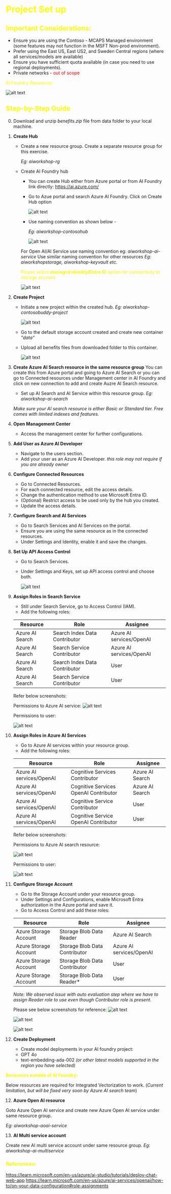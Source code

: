 
# <span style="color:Yellow">Project Set up </span>

## <span style="color:Yellow"> Important Considerations: </span>
* Ensure you are using the Contoso - MCAPS Managed environment (some features may not function in the MSFT Non-prod environment).
* Prefer using the East US, East US2, and Sweden Central regions (where all services/models are available)
* Ensure you have sufficient quota available (in case you need to use regional deployments).
* Private networks - <span style="color:Red">out of scope</span>


<span style="color:Yellow"> AI Foundry Resources </span>

![alt text](../images/AIFoundryImage.png)


## <span style="color:Yellow"> Step-by-Step Guide </span>
0. Download and unzip *benefits.zip* file from data folder to your local machine. 
1. **Create Hub**
    - Create a new resource group. Create a separate resource group for this exercise. 
    
        *Eg: aiworkshop-rg*

    - Create AI Foundry hub 

        - You can create Hub either from Azure portal or from AI Foundry link directly: https://ai.azure.com/
        - Go to Azue portal and search Azure AI Foundry. Click on Create Hub option 

            ![alt text](../images/11_image2.png)

        - Use naming convention as shown below - 
        
          *Eg: aiworkshop-contosohub*
        
            ![alt text](../images/11_image3.png)

        For Open AI/AI Service use naming convention eg: *aiworkshop-ai-service*
        Use similar naming convention for other resources *Eg: aiworkshopstorage, aiworkshop-keyvault etc.*

        <span style="color:Yellow">Please select **managed identity/Entra ID** option for connectivity to storage account.</span> 
        
        
        ![alt text](../images/11_image4.png)



2. **Create Project**
    - Initiate a new project within the created hub.    *Eg: aiworkshop-contosobuddy-project*

        ![alt text](../images/11_image5.png)

    - Go to the default storage account created and create new container *"data"* 

    - Upload all benefits files from downloaded folder to this container.    

        ![alt text](../images/11_image6.png)

3. **Create Azure AI Search resource in the same resource group**
    You can create this from Azure portal and going to Azure AI Search or you can go to Connected resources under Management center in AI Foundry and click on new connection to add and create Auzre AI Search resource. 

    - Set up AI Search and AI Service within this resource group. *Eg: aiworkshop-ai-search*

    *Make sure your AI search resource is either Basic or Standard tier. Free comes with limited indexes and features.*

3. **Open Management Center**
    - Access the management center for further configurations.

4. **Add User as Azure AI Developer**
    - Navigate to the users section.
    - Add your user as an Azure AI Developer.
      *this role may not require if you are already owner*

5. **Configure Connected Resources**
    - Go to Connected Resources.
    - For each connected resource, edit the access details.
    - Change the authentication method to use Microsoft Entra ID.
    - (Optional) Restrict access to be used only by the hub you created.
    - Update the access details.
6. **Configure Search and AI Services**
    - Go to Search Services and AI Services on the portal.
    - Ensure you are using the same resource as in the connected resources.
    - Under Settings and Identity, enable it and save the changes.
7. **Set Up API Access Control**
    - Go to Search Services.
    - Under Settings and Keys, set up API access control and choose both.

        ![alt text](../images/11_image8.png)
    
8. **Assign Roles in Search Service**
    - Still under Search Service, go to Access Control (IAM).
    - Add the following roles:

    | Resource | Role | Assignee |
    | --- | --- | --- |
    | Azure AI Search | Search Index Data Contributor | Azure AI services/OpenAI |
    | Azure AI Search | Search Service Contributor | Azure AI services/OpenAI |
    | Azure AI Search | Search Index Data Contributor | User |
    | Azure AI Search | Search Service Contributor | User |

    Refer below screenshots: 

    Permissions to Azure AI service: 
    ![alt text](../images/11_image-9.png)

    Permissions to user: 

    ![alt text](../images/11_image-10.png)

9. **Assign Roles in Azure AI Services**
    - Go to Azure AI services within your resource group.
    - Add the following roles:

    | Resource | Role | Assignee |
    | --- | --- | --- |
    | Azure AI services/OpenAI | Cognitive Services Contributor | Azure AI Search |
    | Azure AI services/OpenAI | Cognitive Services OpenAI Contributor | Azure AI Search |
    | Azure AI services/OpenAI | Cognitive Service Contributor | User |
    | Azure AI services/OpenAI | Cognitive Service OpenAI Contributor | User |

    Refer below screenshots: 

    Permissions to Azure AI search resource: 

    ![alt text](../images/11_image-11.png)

    Permissions to user: 

    ![alt text](../images/11_image-12.png)

10. **Configure Storage Account**
    - Go to the Storage Account under your resource group.
    - Under Settings and Configurations, enable Microsoft Entra authorization in the Azure portal and save it.
    - Go to Access Control and add these roles:

    | Resource | Role | Assignee |
    | --- | --- | --- |
    | Azure Storage Account | Storage Blob Data Reader | Azure AI Search |
    | Azure Storage Account | Storage Blob Data Contributor | Azure AI services/OpenAI |
    | Azure Storage Account | Storage Blob Data Contributor | User |
    | Azure Storage Account | Storage Blob Data Reader* | User |

    *Note: We observed issue with auto evaluation step where we have to assign Reader role to use even though Contributor role is present.*

    Please see below screenshots for reference: 
    ![alt text](../images/11_image-13.png)

    ![alt text](../images/11_image-14.png)

    ![alt text](../images/11_image-15.png)

11. **Create Deployment**
    - Create model deployments in your AI foundry project: 
    - GPT 4o    
    - text-embedding-ada-002
    *(or other latest models supported in the region you have selected)*

<span style="color:Yellow">**Resources outside of AI Foundry:**</span>

Below resources are required for Integrated Vectorization to work. (*Current limitation, but will be fixed very soon by Azure AI search team*)

12. **Azure Open AI resource**

Goto Azure Open AI service and create new Azure Open AI service under same resource group. 

*Eg: aiworkshop-aoai-service*

13. **AI Multi service account**

Create new AI multi service account under same resource group. 
*Eg: aiworkshop-ai-multiservice*



### <span style="color:Yellow"> References: 
https://learn.microsoft.com/en-us/azure/ai-studio/tutorials/deploy-chat-web-app
https://learn.microsoft.com/en-us/azure/ai-services/openai/how-to/on-your-data-configuration#role-assignments 

</span>